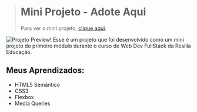 ># Mini Projeto - Adote Aqui
>Para ver o mini projeto, [clique aqui](https://gabrielalvesfs.github.io/Encoder-Decoder/).

![Projeto Preview!](https://i.imgur.com/wS4cPps.png)
Esse é um projeto que foi desenvolvido como um mini projeto do primeiro módulo durante o curso de Web Dev FullStack da Resilia Educação.

## Meus Aprendizados:
- HTML5 Semântico
- CSS3
- Flexbox
- Media Queries
